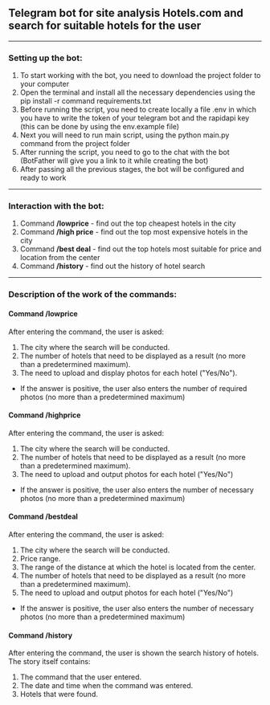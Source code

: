 ## Telegram bot for site analysis Hotels.com and search for suitable hotels for the user

***

### Setting up the bot:

1) To start working with the bot, you need to download the project folder to your computer
2) Open the terminal and install all the necessary dependencies using the pip install -r command requirements.txt
3) Before running the script, you need to create locally a file .env in which you have to write the token of your telegram bot and the rapidapi key (this can be done by using the env.example file)
4) Next you will need to run main script, using the python main.py command from the project folder
5) After running the script, you need to go to the chat with the bot (BotFather will give you a link to it while creating the bot)
6) After passing all the previous stages, the bot will be configured and ready to work

***

### Interaction with the bot:

1) Command **/lowprice** - find out the top cheapest hotels in the city
2) Command **/high price** - find out the top most expensive hotels in the city
3) Command **/best deal** - find out the top hotels most suitable for price and location from the center
4) Command **/history** - find out the history of hotel search

***

### Description of the work of the commands:

#### Command /lowprice
After entering the command, the user is asked:
1) The city where the search will be conducted.
2) The number of hotels that need to be displayed as a result (no more
than a predetermined maximum).
3) The need to upload and display photos for each hotel ("Yes/No").
  * If the answer is positive, the user also enters the number of required photos (no more than a predetermined maximum)

#### Command /highprice
After entering the command, the user is asked:
1) The city where the search will be conducted.
2) The number of hotels that need to be displayed as a result (no more
than a predetermined maximum).
3) The need to upload and output photos for each hotel ("Yes/No")
  * If the answer is positive, the user also enters the number of necessary photos (no more than a predetermined maximum)

#### Command /bestdeal
After entering the command, the user is asked:
1) The city where the search will be conducted.
2) Price range.
3) The range of the distance at which the hotel is located from the center.
4) The number of hotels that need to be displayed as a result (no more
than a predetermined maximum).
5) The need to upload and output photos for each hotel ("Yes/No")
  * If the answer is positive, the user also enters the number of necessary photos (no more than a predetermined maximum)

#### Command /history
After entering the command, the user is shown the search history of hotels. The story itself contains:
1) The command that the user entered.
2) The date and time when the command was entered.
3) Hotels that were found.
